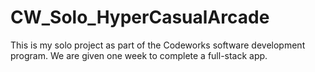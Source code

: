 # CW_Solo_HyperCasualArcade
This is my solo project as part of the Codeworks software development program. We are given one week to complete a full-stack app. 
